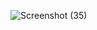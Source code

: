 ![Screenshot (35)](https://github.com/user-attachments/assets/ab2d8f77-8a71-4f22-8cc8-12ae5251640d)
